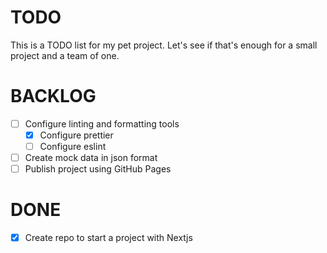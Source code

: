 # TODO

This is a TODO list for my pet project. Let's see if that's enough for a small project and a team of one.

# BACKLOG

- [ ] Configure linting and formatting tools
  - [x] Configure prettier
  - [ ] Configure eslint
- [ ] Create mock data in json format
- [ ] Publish project using GitHub Pages

# DONE

- [x] Create repo to start a project with Nextjs
